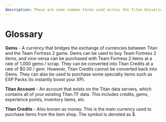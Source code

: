 ```yaml
---
description: These are some common terms used across the Titan Universe.
---
```


# Glossary

**Gems** - A currency that bridges the exchange of currencies between Titan and the Team Fortress 2 game. Gems can be used to buy Team Fortress 2 items, and vice-versa can be purchased with Team Fortress 2 items at a rate of 1,000 gems / scrap. They can be converted into Titan Credits at a rate of $0.30 / gem. However, Titan Credits cannot be converted back into Gems. They can also be used to purchase some specialty items such as EXP Packs \(to instantly boost your XP\).

**Titan Account** - An account that exists on the Titan data servers, which contains all of your existing Titan.TF data. This includes credits, gems, experience points, inventory items, etc.

**Titan Credits** - Also known as money. This is the main currency used to purchase items from the item shop. The symbol is denoted as $.

